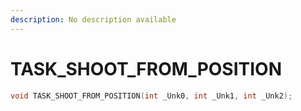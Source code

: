 ```yaml
---
description: No description available 
---
```


# TASK_SHOOT_FROM_POSITION

```cpp
void TASK_SHOOT_FROM_POSITION(int _Unk0, int _Unk1, int _Unk2);
```